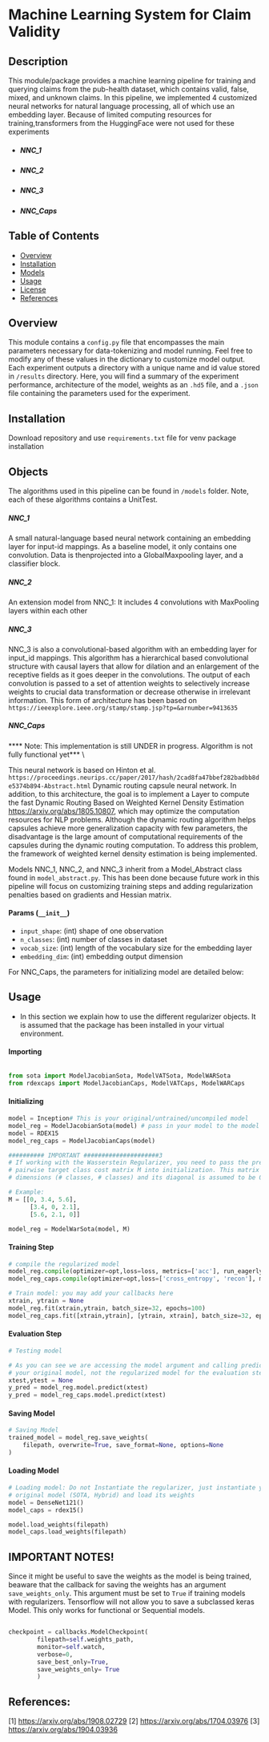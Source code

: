 
# Machine Learning System for Claim Validity

## Description

This module/package provides a machine learning pipeline for training and querying claims from the pub-health dataset, which contains valid, false, mixed, and unknown claims. 
In this pipeline, we implemented 4 customized neural networks for natural language processing, all of which use an embedding layer. Because of limited computing resources for training,transformers from the HuggingFace were not used for these experiments

- ##### NNC_1
- ##### NNC_2
- ##### NNC_3
- ##### NNC_Caps


## Table of Contents 

- [Overview](#overview)
- [Installation](#installation)
- [Models](#objects)
- [Usage](#usage)
- [License](#license)
- [References](#references)


## Overview
This module contains a `config.py` file that encompasses the main parameters necessary
for data-tokenizing and model running. Feel free to modify any of these values in
the dictionary to customize model output.
Each experiment outputs a directory with a unique name and id value stored in `/results` directory. Here, you will find a summary of the experiment performance, architecture of the model, weights as an `.hd5` file, and a `.json` file containing the parameters used for the experiment. 

## Installation

Download repository and use `requirements.txt` file for venv package installation


## Objects

The algorithms used in this pipeline can be found in `/models` folder. Note, each
of these algorithms contains a UnitTest.

##### NNC_1
A small natural-language based neural network containing an embedding layer for
input-id mappings. As a baseline model, it only contains one convolution. Data
is thenprojected into a GlobalMaxpooling layer, and a classifier block.

##### NNC_2
An extension model from NNC_1: It includes 4 convolutions with MaxPooling layers
within each other

##### NNC_3
NNC_3 is also a convolutional-based algorithm with an embedding layer for input_id mappings. This algorithm has a hierarchical based convolutional structure with causal layers that allow for dilation and an enlargement of the receptive fields as it goes 
deeper in the convolutions. The output of each convolution is passed to a set 
of attention weights to selectively increase weights to crucial data transformation
or decrease otherwise in irrelevant information. This form of architecture has been 
based on `https://ieeexplore.ieee.org/stamp/stamp.jsp?tp=&arnumber=9413635`
##### NNC_Caps
**** Note: This implementation is still UNDER in progress. Algorithm is not fully functional yet*** \

This neural network is based on Hinton et al. `https://proceedings.neurips.cc/paper/2017/hash/2cad8fa47bbef282badbb8de5374b894-Abstract.html` Dynamic routing capsule neural network. In addition, to this architecture, the goal is to implement a Layer to compute the fast Dynamic Routing Based on Weighted Kernel Density Estimation
https://arxiv.org/abs/1805.10807, which may optimize the computation resources for NLP problems. 
Although the dynamic routing algorithm helps capsules achieve more generalization capacity with few parameters, the disadvantage is the large amount of computational requirements of the capsules during the dynamic routing computation. To address this problem, the framework of weighted kernel density estimation is being implemented.

Models NNC_1, NNC_2, and NNC_3 inherit from a Model_Abstract class found in
`model_abstract.py`. This has been done because future work in this pipeline will 
focus on customizing training steps and adding regularization penalties based on
gradients and Hessian matrix. 

#### Params (`__init__`)

- `input_shape`: (int) shape of one observation
- `n_classes`: (int) number of classes in dataset
- `vocab_size`: (int) length of the vocabulary size for the embedding layer
- `embedding_dim`: (int) embedding output dimension

For NNC_Caps, the parameters for initializing model are detailed below:


## Usage 

- In this section we explain how to use the different regularizer objects. It is assumed that
the package has been installed in your virtual environment.

#### Importing

```python

from sota import ModelJacobianSota, ModelVATSota, ModelWARSota
from rdexcaps import ModelJacobianCaps, ModelVATCaps, ModelWARCaps

```


#### Initializing

```python
model = Inception# This is your original/untrained/uncompiled model
model_reg = ModelJacobianSota(model) # pass in your model to the model wrapper for the regularizer
model = RDEX15
model_reg_caps = ModelJacobianCaps(model)

########## IMPORTANT #####################3
# If working with the Wasserstein Regularizer, you need to pass the pre-defined
# pairwise target class cost matrix M into initialization. This matrix is of
# dimensions (# classes, # classes) and its diagonal is assumed to be 0 out.

# Example:
M = [[0, 3.4, 5.6], 
      [3.4, 0, 2.1], 
      [5.6, 2.1, 0]]

model_reg = ModelWarSota(model, M)


```

#### Training Step
```python
# compile the regularized model
model_reg.compile(optimizer=opt,loss=loss, metrics=['acc'], run_eagerly=True)
model_reg_caps.compile(optimizer=opt,loss=['cross_entropy', 'recon'], metrics=['acc'], run_eagerly=True)

# Train model: you may add your callbacks here
xtrain, ytrain = None 
model_reg.fit(xtrain,ytrain, batch_size=32, epochs=100)
model_reg_caps.fit([xtrain,ytrain], [ytrain, xtrain], batch_size=32, epochs=100)

```

#### Evaluation Step

```python
# Testing model

# As you can see we are accessing the model argument and calling predict on 
# your original model, not the regularized model for the evaluation step.
xtest,ytest = None
y_pred = model_reg.model.predict(xtest)
y_pred = model_reg_caps.model.predict(xtest)
```

#### Saving Model

```python
# Saving Model
trained_model = model_reg.save_weights(
    filepath, overwrite=True, save_format=None, options=None
)

```

#### Loading Model

```python
# Loading model: Do not Instantiate the regularizer, just instantiate your
# original model (SOTA, Hybrid) and load its weights
model = DenseNet121()
model_caps = rdex15()

model.load_weights(filepath)
model_caps.load_weights(filepath)

```


## IMPORTANT NOTES! 

Since it might be useful to save the weights as the model is being trained,
beaware that the callback for saving the weights has an argument `save_weights_only`.
This argument must be set to `True` if training models with regularizers. Tensorflow 
will not allow you to save a subclassed keras Model. This only works for functional
or Sequential models.

```python

checkpoint = callbacks.ModelCheckpoint(
        filepath=self.weights_path, 
        monitor=self.watch, 
        verbose=0,
        save_best_only=True, 
        save_weights_only= True
        )
```



## References:
[1] https://arxiv.org/abs/1908.02729
[2] https://arxiv.org/abs/1704.03976
[3] https://arxiv.org/abs/1904.03936
